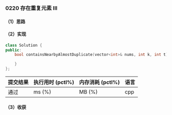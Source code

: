 ### 0220 存在重复元素 III

#### （1）思路

#### （2）实现

```cpp
class Solution {
public:
    bool containsNearbyAlmostDuplicate(vector<int>& nums, int k, int t) {

    }
};
```

| 提交结果 | 执行用时 (pctl%) | 内存消耗 (pctl%) | 语言 |
|:---------|:-----------------|:-----------------|:-----|
| 通过     |  ms (%)   |  MB (%)  | cpp  |

#### （3）收获

